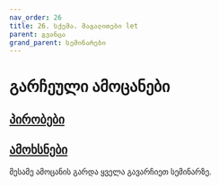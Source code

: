 ```yaml
---
nav_order: 26
title: 26. სქემა. მაგალითები let
parent: გვანცა
grand_parent: სემინარები
---
```


# გარჩეული ამოცანები
## [პირობები](https://github.com/freeuni-paradigms/freeuni-paradigms.github.io/blob/master/exercises/scheme_let/Exercises.md)
## [ამოხსნები](https://github.com/freeuni-paradigms/freeuni-paradigms.github.io/blob/master/exercises/scheme_let/Solutions.scm)

მესამე ამოცანის გარდა ყველა გავარჩიეთ სემინარზე.